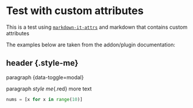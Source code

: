 # Test with custom attributes

This is a test using [`markdown-it-attrs`](https://github.com/arve0/markdown-it-attrs) and markdown that contains custom attributes

The examples below are taken from the addon/plugin documentation:

## header {.style-me}

paragraph {data-toggle=modal}

paragraph *style me*{.red} more text

```python {data=asdf}
nums = [x for x in range(10)]
```

